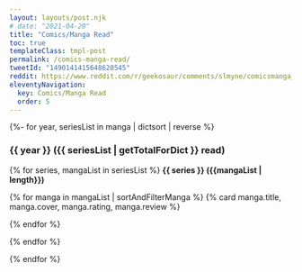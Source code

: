 ```yaml
---
layout: layouts/post.njk
# date: "2021-04-20"
title: "Comics/Manga Read"
toc: true
templateClass: tmpl-post
permalink: /comics-manga-read/
tweetId: "1490141415648620545"
reddit: https://www.reddit.com/r/geekosaur/comments/slmyne/comicsmanga_read/
eleventyNavigation:
  key: Comics/Manga Read
  order: 5
---
```


{%- for year, seriesList in manga | dictsort | reverse %}

### {{ year }} ({{ seriesList | getTotalForDict }} read)

{% for series, mangaList in seriesList %}
<b>{{ series }} ({{mangaList | length}})</b>

<div class="cards">
{% for manga in mangaList | sortAndFilterManga %}
{% card manga.title, manga.cover, manga.rating, manga.review %}

{% endfor %}
</div>

{% endfor %}

{% endfor %}
